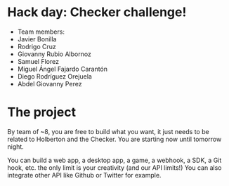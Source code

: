 # Hack day: Checker challenge!
- Team members:
- Javier Bonilla
- Rodrigo Cruz
- Giovanny Rubio Albornoz
- Samuel Florez
- Miguel Ángel Fajardo Carantón
- Diego Rodríguez Orejuela
- Abdel Giovanny Perez

# The project
By team of ~8, you are free to build what you want, it just needs to be related to Holberton and the Checker. You are starting now until tomorrow night.

You can build a web app, a desktop app, a game, a webhook, a SDK, a Git hook, etc. the only limit is your creativity (and our API limits!) You can also integrate other API like Github or Twitter for example.